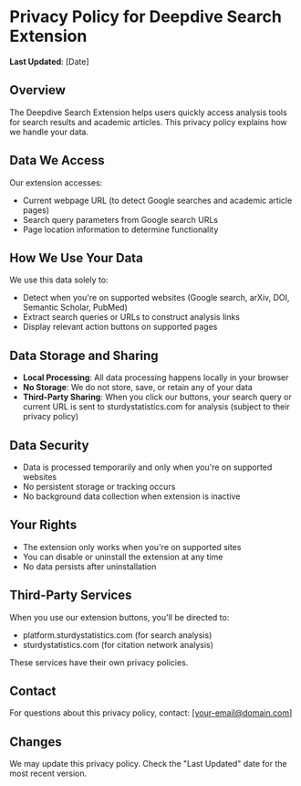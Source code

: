 # Privacy Policy for Deepdive Search Extension

**Last Updated**: [Date]

## Overview
The Deepdive Search Extension helps users quickly access analysis tools for search results and academic articles. This privacy policy explains how we handle your data.

## Data We Access
Our extension accesses:
- Current webpage URL (to detect Google searches and academic article pages)
- Search query parameters from Google search URLs
- Page location information to determine functionality

## How We Use Your Data
We use this data solely to:
- Detect when you're on supported websites (Google search, arXiv, DOI, Semantic Scholar, PubMed)
- Extract search queries or URLs to construct analysis links
- Display relevant action buttons on supported pages

## Data Storage and Sharing
- **Local Processing**: All data processing happens locally in your browser
- **No Storage**: We do not store, save, or retain any of your data
- **Third-Party Sharing**: When you click our buttons, your search query or current URL is sent to sturdystatistics.com for analysis (subject to their privacy policy)

## Data Security
- Data is processed temporarily and only when you're on supported websites
- No persistent storage or tracking occurs
- No background data collection when extension is inactive

## Your Rights
- The extension only works when you're on supported sites
- You can disable or uninstall the extension at any time
- No data persists after uninstallation

## Third-Party Services
When you use our extension buttons, you'll be directed to:
- platform.sturdystatistics.com (for search analysis)
- sturdystatistics.com (for citation network analysis)

These services have their own privacy policies.

## Contact
For questions about this privacy policy, contact: [your-email@domain.com]

## Changes
We may update this privacy policy. Check the "Last Updated" date for the most recent version.